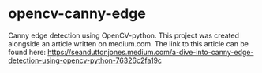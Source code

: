 # opencv-canny-edge

Canny edge detection using OpenCV-python. This project was created alongside an article written on medium.com. 
The link to this article can be found here: https://seanduttonjones.medium.com/a-dive-into-canny-edge-detection-using-opencv-python-76326c2fa19c
